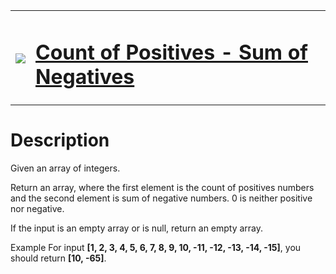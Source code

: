 <table align="center">
  <tbody>
    <tr>
      <td>
        <p></p>
        <pre><img src="https://avatars.githubusercontent.com/u/5387632?s=100"></pre>
      </td>
      <td><h1><a href="https://www.codewars.com/kata/576bb71bbbcf0951d5000044">Count of Positives - Sum of Negatives</a></h1></td>
    </tr>
  </tbody>
</table>

# Description
Given an array of integers.

Return an array, where the first element is the count of positives numbers and the second element is sum of negative numbers. 0 is neither positive nor negative.

If the input is an empty array or is null, return an empty array.

Example
For input **[1, 2, 3, 4, 5, 6, 7, 8, 9, 10, -11, -12, -13, -14, -15]**, you should return **[10, -65]**.